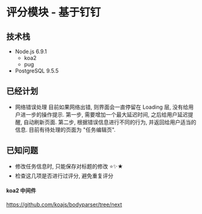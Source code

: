 # 评分模块 - 基于钉钉

## 技术栈

- Node.js 6.9.1
  - koa2
  - pug
- PostgreSQL 9.5.5

## 已经计划

* 网络错误处理
  目前如果网络出错, 则界面会一直停留在 Loading 层, 没有给用户进一步的操作提示.
  第一步, 需要增加一个最大延迟时间, 之后给用户延迟提醒, 自动刷新页面.
  第二步, 根据错误信息进行不同的行为, 并返回给用户适当的信息.
  目前有待处理的页面为 "任务编辑页".

## 已知问题

* 修改任务信息时, 只能保存对标题的修改 ⭐️️️️️️️️✨★
* 检查这几项是否进行过评分, 避免重复评分

#### koa2 中间件
https://github.com/koajs/bodyparser/tree/next
